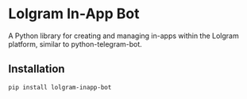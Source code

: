 # Lolgram In-App Bot

A Python library for creating and managing in-apps within the Lolgram platform, similar to python-telegram-bot.

## Installation
```bash
pip install lolgram-inapp-bot